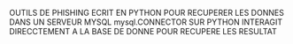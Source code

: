 OUTILS DE PHISHING ECRIT EN PYTHON POUR RECUPERER LES DONNES DANS UN SERVEUR MYSQL 
mysql.CONNECTOR SUR PYTHON INTERAGIT DIRECCTEMENT A LA BASE DE DONNE POUR RECUPERE LES RESULTAT
